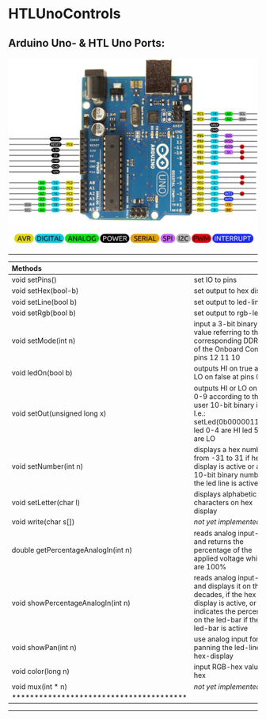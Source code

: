 # HTLUnoControls
## Arduino Uno- & HTL Uno Ports:

[![Pins and Ports of the Arduino Uno](https://github.com/s-grundner/HTLUnoControls/blob/main/md/ports.jpg)](https://arduino.stackexchange.com/questions/14407/use-all-pins-as-digital-i-o)

---

| Methods||
|:---------------------------------------|:---|
| void setPins()                         |set IO to pins|
| void setHex(bool-b)                    |set output to hex display|
| void setLine(bool b)                   |set output to led-line|
| void setRgb(bool b)                    |set output to rgb-led|
| void setMode(int n)                    |input a 3-bit binary value referring to the corresponding DDR bits of the Onboard Control pins 12 11 10|
| void ledOn(bool b)                     |outputs HI on true and LO on false at pins 0-9|
| void setOut(unsigned long x)           |outputs HI or LO on pins 0-9 according to the user 10-bit binary input. I.e.: setLed(0b0000011111) led 0-4 are HI led 5-9 are LO|
| void setNumber(int n)                  |displays a hex number from -31 to 31 if hex display is active or a 10-bit binary number if the led line is active|
| void setLetter(char l)                 |displays alphabetic characters on hex display|
| void write(char s[])                   |_not yet implemented_|
| double getPercentageAnalogIn(int n)    |reads analog input-pin and returns the percentage of the applied voltage while 5V are 100%|
| void showPercentageAnalogIn(int n)     |reads analog input-pin and displays it on the in decades, if the hex display is active, or indicates the percentage on the led-bar if the   led-bar is active|
| void showPan(int n)                    |use analog input for panning the led-line or hex-display|
| void color(long n)                     |input RGB-hex value in hex|
| void mux(int * n)                      |_not yet implemented_|
|***************************************| | 
---
